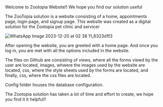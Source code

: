 Welcome to Zootopia Website!!
We hope you find our solution useful

The ZooTopia solution is a website consisting of a home, appointments page, login page, and signup page. 
This website was created as a digital solution for the Zootopia pet clinic and servicer

![WhatsApp Image 2023-12-20 at 02 38 11_6323d1f3](https://github.com/NRDAIZL/Zootopia-SWE-Project/assets/148634411/6ab298c5-cd08-4654-9277-0ae5f56bcdee)


After opening the website, you are greeted with a home page. And once you log in, you are met with all the options included in the website. 

The files on Github are consisting of views, where all the forms viewd by the user are located, images, whwere the images used by the website are located, css, where the style sheets used by the forms are
located, and finally, css, where the css files are located. 

Config folder houses the database configuration.

The Zootopia solution has taken a lot of time and effort to create, we hope you find it it helpful!!
